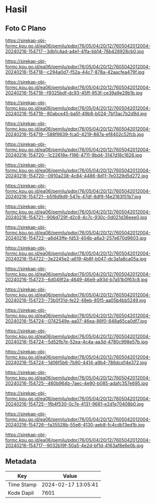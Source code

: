 # Hasil

## Foto C Plano

https://sirekap-obj-formc.kpu.go.id/ea06/pemilu/pdpr/76/05/04/20/12/7605042012004-20240216-154717--3db1c4ad-a4e1-41fa-bb14-78b428928cb0.jpg

https://sirekap-obj-formc.kpu.go.id/ea06/pemilu/pdpr/76/05/04/20/12/7605042012004-20240216-154718--c294a0d7-f52a-44c7-878a-42aacfea479f.jpg

https://sirekap-obj-formc.kpu.go.id/ea06/pemilu/pdpr/76/05/04/20/12/7605042012004-20240216-154718--f9325bdf-dc93-45ff-953f-ce39a9e29b1b.jpg

https://sirekap-obj-formc.kpu.go.id/ea06/pemilu/pdpr/76/05/04/20/12/7605042012004-20240216-154719--80abce45-ba5f-49b8-b024-7bf3ac7b2d9d.jpg

https://sirekap-obj-formc.kpu.go.id/ea06/pemilu/pdpr/76/05/04/20/12/7605042012004-20240216-154719--588f9639-fca0-4219-887a-ef8402c52fcb.jpg

https://sirekap-obj-formc.kpu.go.id/ea06/pemilu/pdpr/76/05/04/20/12/7605042012004-20240216-154720--1c22618e-f186-4711-9bd4-3147d18c1626.jpg

https://sirekap-obj-formc.kpu.go.id/ea06/pemilu/pdpr/76/05/04/20/12/7605042012004-20240216-154720--0910a238-4c84-4486-8d11-7e0329d5d272.jpg

https://sirekap-obj-formc.kpu.go.id/ea06/pemilu/pdpr/76/05/04/20/12/7605042012004-20240216-154721--b5f8d9d9-547e-47df-8df9-f4e2163f51b7.jpg

https://sirekap-obj-formc.kpu.go.id/ea06/pemilu/pdpr/76/05/04/20/12/7605042012004-20240216-154721--906d729f-d2c8-4c7c-930c-0d021d36eee0.jpg

https://sirekap-obj-formc.kpu.go.id/ea06/pemilu/pdpr/76/05/04/20/12/7605042012004-20240216-154722--a6d43ffe-fd53-404b-a6a3-257e670d9603.jpg

https://sirekap-obj-formc.kpu.go.id/ea06/pemilu/pdpr/76/05/04/20/12/7605042012004-20240216-154722--3e2245e2-a619-4b8f-b047-dc3a1a8ca05a.jpg

https://sirekap-obj-formc.kpu.go.id/ea06/pemilu/pdpr/76/05/04/20/12/7605042012004-20240216-154723--6d049f2a-4649-46e9-a93d-b7a51b0f63c8.jpg

https://sirekap-obj-formc.kpu.go.id/ea06/pemilu/pdpr/76/05/04/20/12/7605042012004-20240216-154723--73b0f31d-fe22-48eb-85f5-aa05b4bb5249.jpg

https://sirekap-obj-formc.kpu.go.id/ea06/pemilu/pdpr/76/05/04/20/12/7605042012004-20240216-154724--0742549e-aa07-46ea-86f0-848a65ca0df7.jpg

https://sirekap-obj-formc.kpu.go.id/ea06/pemilu/pdpr/76/05/04/20/12/7605042012004-20240216-154724--5d52fb7e-52ea-4c4a-aa3d-4780c998e57b.jpg

https://sirekap-obj-formc.kpu.go.id/ea06/pemilu/pdpr/76/05/04/20/12/7605042012004-20240216-154724--1d06f5b6-7b90-4414-a9b4-786dcd14e372.jpg

https://sirekap-obj-formc.kpu.go.id/ea06/pemilu/pdpr/76/05/04/20/12/7605042012004-20240216-154725--460b964b-7aec-4e90-b085-adafc357e695.jpg

https://sirekap-obj-formc.kpu.go.id/ea06/pemilu/pdpr/76/05/04/20/12/7605042012004-20240216-154725--1fb4f530-0c7e-4131-9681-e2d1e70408b0.jpg

https://sirekap-obj-formc.kpu.go.id/ea06/pemilu/pdpr/76/05/04/20/12/7605042012004-20240216-154726--fa35528b-55e6-4130-aeb8-fc4cdb13ed1b.jpg

https://sirekap-obj-formc.kpu.go.id/ea06/pemilu/pdpr/76/05/04/20/12/7605042012004-20240216-154717--9032b19f-50a5-4e2d-bf1d-4163af8e6e0b.jpg


## Metadata

| Key        | Value               |
| ---------- | ------------------- |
| Time Stamp | 2024-02-17 13:05:41 |
| Kode Dapil | 7601                |



